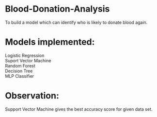 # Blood-Donation-Analysis
To build a model which can identify who is likely to donate blood again.

# Models implemented:
 Logistic Regression  
 Suport Vector Machine  
 Random Forest  
 Decision Tree  
 MLP Classifier  

# Observation:
Support Vector Machine gives the best accuracy score for given data set.
